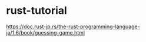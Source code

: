 # rust-tutorial

https://doc.rust-jp.rs/the-rust-programming-language-ja/1.6/book/guessing-game.html
